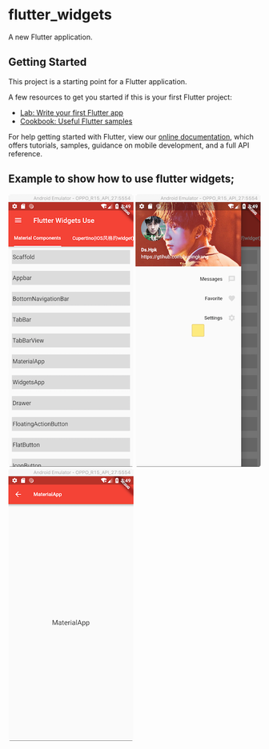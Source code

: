 # flutter_widgets

A new Flutter application.

## Getting Started

This project is a starting point for a Flutter application.

A few resources to get you started if this is your first Flutter project:

- [Lab: Write your first Flutter app](https://flutter.io/docs/get-started/codelab)
- [Cookbook: Useful Flutter samples](https://flutter.io/docs/cookbook)

For help getting started with Flutter, view our 
[online documentation](https://flutter.io/docs), which offers tutorials, 
samples, guidance on mobile development, and a full API reference.
## Example to show how to use flutter widgets;

![Main](https://github.com/HuPingKang/flutter_widgets/blob/master/images/main.png "main")
![Drawer](https://github.com/HuPingKang/flutter_widgets/blob/master/images/drawer.png "drawer")
![Detail](https://github.com/HuPingKang/flutter_widgets/blob/master/images/detail.png  "detail")


